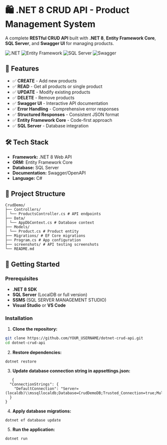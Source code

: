# 🛍️ .NET 8 CRUD API - Product Management System

A complete **RESTful CRUD API** built with **.NET 8**, **Entity Framework Core**, **SQL Server**, and **Swagger UI** for managing products.

![.NET](https://img.shields.io/badge/.NET-8.0-blue.svg)
![Entity Framework](https://img.shields.io/badge/EF%20Core-8.0-green.svg)
![SQL Server](https://img.shields.io/badge/SQL%20Server-LocalDB-red.svg)
![Swagger](https://img.shields.io/badge/Swagger-UI-orange.svg)

## 🚀 Features

- ✅ **CREATE** - Add new products
- ✅ **READ** - Get all products or single product
- ✅ **UPDATE** - Modify existing products  
- ✅ **DELETE** - Remove products
- ✅ **Swagger UI** - Interactive API documentation
- ✅ **Error Handling** - Comprehensive error responses
- ✅ **Structured Responses** - Consistent JSON format
- ✅ **Entity Framework Core** - Code-first approach
- ✅ **SQL Server** - Database integration

## 🛠️ Tech Stack

- **Framework:** .NET 8 Web API
- **ORM:** Entity Framework Core
- **Database:** SQL Server
- **Documentation:** Swagger/OpenAPI
- **Language:** C#

## 📁 Project Structure

```
CrudDemo/
├── Controllers/
│ └── ProductsController.cs # API endpoints
├── Data/
│ └── AppDbContext.cs # Database context
├── Models/
│ └── Product.cs # Product entity
├── Migrations/ # EF Core migrations
├── Program.cs # App configuration
├── screenshots/ # API testing screenshots
└── README.md
```

## 🚀 Getting Started

### Prerequisites
- **.NET 8 SDK**
- **SQL Server** (LocalDB or full version)
-  **SSMS** (SQL SERVER MANAGEMENT STUDIO)
- **Visual Studio** or **VS Code**

### Installation

1. **Clone the repository:**
```bash
git clone https://github.com/YOUR_USERNAME/dotnet-crud-api.git
cd dotnet-crud-api
```

2. **Restore dependencies:**
```
dotnet restore
```
3. **Update database connection string in appsettings.json:**

```
   {
  "ConnectionStrings": {
    "DefaultConnection": "Server=(localdb)\\mssqllocaldb;Database=CrudDemoDB;Trusted_Connection=true;MultipleActiveResultSets=true"
  }
}
```
4. **Apply database migrations:**

```
dotnet ef database update
```
5. **Run the application:**

```
dotnet run
```
